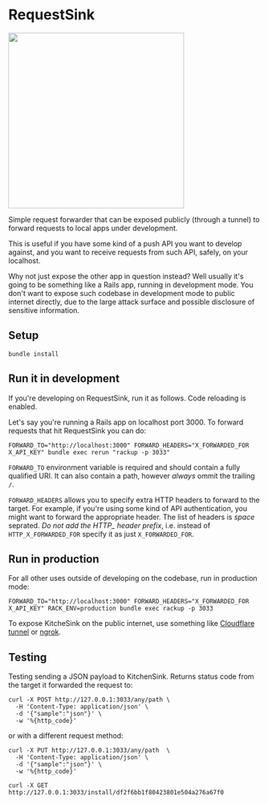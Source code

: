 # RequestSink

<img src="https://user-images.githubusercontent.com/32981/201108854-8fdd870a-d742-4495-94ce-5c4f836f6a41.png" width="350" height="350" />

Simple request forwarder that can be exposed publicly (through a tunnel) to forward requests to local apps under development.

This is useful if you have some kind of a push API you want to develop against, and you want to receive requests from such API, safely, on your localhost.

Why not just expose the other app in question instead? Well usually it's going to be something like a Rails app, running in development mode. You don't want to expose such codebase in development mode to public internet directly, due to the large attack surface and possible disclosure of sensitive information.

## Setup

```shell
bundle install
```

## Run it in development

If you're developing on RequestSink, run it as follows. Code reloading is enabled.

Let's say you're running a Rails app on localhost port 3000. To forward requests that hit
RequestSink you can do:

```shell
FORWARD_TO="http://localhost:3000" FORWARD_HEADERS="X_FORWARDED_FOR X_API_KEY" bundle exec rerun "rackup -p 3033"
```

`FORWARD_TO` environment variable is required and should contain a fully qualified URI. It can also contain a path, however *always* ommit the trailing `/`.

`FORWARD_HEADERS` allows you to specify extra HTTP headers to forward to the target. For example, if you're using some kind of API authentication, you might want to forward the appropriate header. The list of headers is *space* seprated. *Do not add the HTTP_ header prefix*, i.e. instead of `HTTP_X_FORWARDED_FOR` specify it as just `X_FORWARDED_FOR`.

## Run in production

For all other uses outside of developing on the codebase, run in production mode:

```shell
FORWARD_TO="http://localhost:3000" FORWARD_HEADERS="X_FORWARDED_FOR X_API_KEY" RACK_ENV=production bundle exec rackup -p 3033
```

To expose KitcheSink on the public internet, use something like [Cloudflare tunnel](https://www.cloudflare.com/en-gb/products/tunnel/) or [ngrok](https://ngrok.com).

## Testing

Testing sending a JSON payload to KitchenSink. Returns status code from the target
it forwarded the request to:

```shell
curl -X POST http://127.0.0.1:3033/any/path \
  -H 'Content-Type: application/json' \
  -d '{"sample":"json"}' \
  -w '%{http_code}'
```

or with a different request method:

```shell
curl -X PUT http://127.0.0.1:3033/any/path  \
  -H 'Content-Type: application/json' \
  -d '{"sample":"json"}' \
  -w '%{http_code}'

curl -X GET http://127.0.0.1:3033/install/df2f6bb1f80423801e504a276a67f0
```


